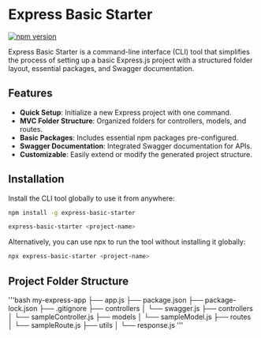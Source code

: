 # Express Basic Starter

[![npm version](https://badge.fury.io/js/express-basic-starter.svg)](https://badge.fury.io/js/express-basic-starter)

Express Basic Starter is a command-line interface (CLI) tool that simplifies the process of setting up a basic Express.js project with a structured folder layout, essential packages, and Swagger documentation.

## Features

- **Quick Setup**: Initialize a new Express project with one command.
- **MVC Folder Structure**: Organized folders for controllers, models, and routes.
- **Basic Packages**: Includes essential npm packages pre-configured.
- **Swagger Documentation**: Integrated Swagger documentation for APIs.
- **Customizable**: Easily extend or modify the generated project structure.

## Installation

Install the CLI tool globally to use it from anywhere:

```bash
npm install -g express-basic-starter

express-basic-starter <project-name>
```

Alternatively, you can use npx to run the tool without installing it globally:

```bash
npx express-basic-starter <project-name>
```

## Project Folder Structure

'''bash
my-express-app
├── app.js
├── package.json
├── package-lock.json
├── .gitignore
├── controllers
│ └── swagger.js
├── controllers
│ └── sampleController.js
├── models
│ └── sampleModel.js
├── routes
│ └── sampleRoute.js
├── utils
│ └── response.js
'''
